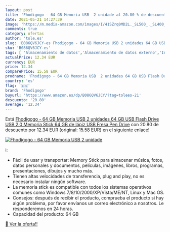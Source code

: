 ```yaml
---
layout: post
title: 'Fhodigogo - 64 GB Memoria USB  2 unidade al 20.80 % de descuento'
date: 2021-05-21 14:27:39
image: 'https://m.media-amazon.com/images/I/41SZrq0MD2L._SL500_._SL400_.jpg'
comments: true
category: ofertas
author: 'tole.es'
slug: 'B086QV6JCY-es Fhodigogo - 64 GB Memoria USB 2 unidades 64 GB USB Flash...'
sku: 'B086QV6JCY-es'
tags: [ 'Almacenamiento de datos','Almacenamiento de datos externo','Informática','Memorias USB','fhodigogo','lápiz', ]
actualPrice: 12.34 EUR
currency: EUR
price: 12.34
comparePrice: 15.58 EUR
prodname: 'Fhodigogo - 64 GB Memoria USB  2 unidades 64 GB USB Flash Drive USB 2.0 Memoria Stick 64 GB de lápiz USB Fresa Pen Drive'
country: 'es'
flag: '🇪🇸'
brand: 'Fhodigogo'
buyurl: 'https://www.amazon.es/dp/B086QV6JCY/?tag=tolees-21'
descuento: '20.80'
average: '12.34'
---
```


Está [Fhodigogo - 64 GB Memoria USB  2 unidades 64 GB USB Flash Drive USB 2.0 Memoria Stick 64 GB de lápiz USB Fresa Pen Drive](https://www.amazon.es/dp/B086QV6JCY/?tag=tolees-21) con 20.80 de descuento por 12.34 EUR (original: 15.58 EUR) en el siguiente enlace!

[![Fhodigogo - 64 GB Memoria USB  2 unidade](https://m.media-amazon.com/images/I/41SZrq0MD2L._SL500_._SL400_.jpg)](https://www.amazon.es/dp/B086QV6JCY/?tag=tolees-21)

ℹ️:

- Fácil de usar y transportar: Memory Stick para almacenar música, fotos, datos personales y documentos, películas, imágenes, libros, programas, presentaciones, dibujos y mucho más.
- Tienen altas velocidades de transferencia, plug and play, no es necesario instalar ningún software.
- La memoria stick es compatible con todos los sistemas operativos comunes como Windows 7/8/10/2000/XP/Vista/ME/NT, Linux y Mac OS.
- Consejos: después de recibir el producto, comprueba el producto si hay algún problema, por favor envíanos un correo electrónico a nosotros. Le responderemos en 24 horas.
- Capacidad del producto: 64 GB

[🛒 Ver la oferta!!](https://www.amazon.es/dp/B086QV6JCY/?tag=tolees-21)
